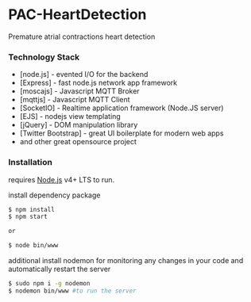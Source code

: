# PAC-HeartDetection
Premature atrial contractions heart detection

### Technology Stack

* [node.js] - evented I/O for the backend
* [Express] - fast node.js network app framework
* [moscajs] - Javascript MQTT Broker
* [mqttjs] - Javascript MQTT Client
* [SocketIO] -  Realtime application framework (Node.JS server)
* [EJS] - nodejs view templating
* [jQuery] - DOM manipulation library
* [Twitter Bootstrap] - great UI boilerplate for modern web apps
* and other great opensource project

### Installation

requires [Node.js](https://nodejs.org/) v4+ LTS to run.

install dependency package

```sh
$ npm install
$ npm start

or

$ node bin/www
```

additional install nodemon for monitoring any changes in your code and automatically restart the server

```sh
$ sudo npm i -g nodemon
$ nodemon bin/www #to run the server
```